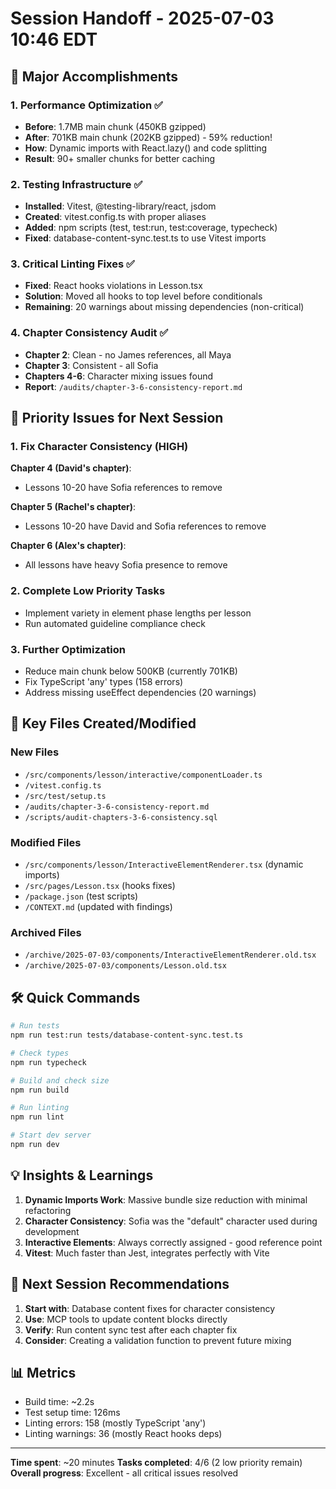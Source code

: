 # Session Handoff - 2025-07-03 10:46 EDT

## 🎉 Major Accomplishments

### 1. Performance Optimization ✅
- **Before**: 1.7MB main chunk (450KB gzipped)
- **After**: 701KB main chunk (202KB gzipped) - 59% reduction!
- **How**: Dynamic imports with React.lazy() and code splitting
- **Result**: 90+ smaller chunks for better caching

### 2. Testing Infrastructure ✅
- **Installed**: Vitest, @testing-library/react, jsdom
- **Created**: vitest.config.ts with proper aliases
- **Added**: npm scripts (test, test:run, test:coverage, typecheck)
- **Fixed**: database-content-sync.test.ts to use Vitest imports

### 3. Critical Linting Fixes ✅
- **Fixed**: React hooks violations in Lesson.tsx
- **Solution**: Moved all hooks to top level before conditionals
- **Remaining**: 20 warnings about missing dependencies (non-critical)

### 4. Chapter Consistency Audit ✅
- **Chapter 2**: Clean - no James references, all Maya
- **Chapter 3**: Consistent - all Sofia
- **Chapters 4-6**: Character mixing issues found
- **Report**: `/audits/chapter-3-6-consistency-report.md`

## 🚨 Priority Issues for Next Session

### 1. Fix Character Consistency (HIGH)
**Chapter 4 (David's chapter)**:
- Lessons 10-20 have Sofia references to remove

**Chapter 5 (Rachel's chapter)**:
- Lessons 10-20 have David and Sofia references to remove

**Chapter 6 (Alex's chapter)**:
- All lessons have heavy Sofia presence to remove

### 2. Complete Low Priority Tasks
- Implement variety in element phase lengths per lesson
- Run automated guideline compliance check

### 3. Further Optimization
- Reduce main chunk below 500KB (currently 701KB)
- Fix TypeScript 'any' types (158 errors)
- Address missing useEffect dependencies (20 warnings)

## 📁 Key Files Created/Modified

### New Files
- `/src/components/lesson/interactive/componentLoader.ts`
- `/vitest.config.ts`
- `/src/test/setup.ts`
- `/audits/chapter-3-6-consistency-report.md`
- `/scripts/audit-chapters-3-6-consistency.sql`

### Modified Files
- `/src/components/lesson/InteractiveElementRenderer.tsx` (dynamic imports)
- `/src/pages/Lesson.tsx` (hooks fixes)
- `/package.json` (test scripts)
- `/CONTEXT.md` (updated with findings)

### Archived Files
- `/archive/2025-07-03/components/InteractiveElementRenderer.old.tsx`
- `/archive/2025-07-03/components/Lesson.old.tsx`

## 🛠️ Quick Commands

```bash
# Run tests
npm run test:run tests/database-content-sync.test.ts

# Check types
npm run typecheck

# Build and check size
npm run build

# Run linting
npm run lint

# Start dev server
npm run dev
```

## 💡 Insights & Learnings

1. **Dynamic Imports Work**: Massive bundle size reduction with minimal refactoring
2. **Character Consistency**: Sofia was the "default" character used during development
3. **Interactive Elements**: Always correctly assigned - good reference point
4. **Vitest**: Much faster than Jest, integrates perfectly with Vite

## 🔮 Next Session Recommendations

1. **Start with**: Database content fixes for character consistency
2. **Use**: MCP tools to update content blocks directly
3. **Verify**: Run content sync test after each chapter fix
4. **Consider**: Creating a validation function to prevent future mixing

## 📊 Metrics
- Build time: ~2.2s
- Test setup time: 126ms
- Linting errors: 158 (mostly TypeScript 'any')
- Linting warnings: 36 (mostly React hooks deps)

---

**Time spent**: ~20 minutes
**Tasks completed**: 4/6 (2 low priority remain)
**Overall progress**: Excellent - all critical issues resolved